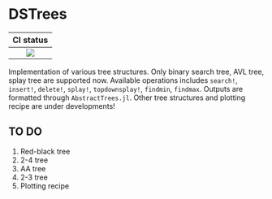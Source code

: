 # DSTrees
|CI status|  
|:-------:|
| [![][travis-img]][travis-url] | 

[travis-img]: https://travis-ci.com/Jejulia/DSTrees.jl.svg?branch=master
[travis-url]: https://travis-ci.com/github/Jejulia/DSTrees.jl

Implementation of various tree structures. Only binary search tree, AVL tree, splay tree are supported now. Available operations includes `search!`, `insert!`, `delete!`, `splay!`, `topdownsplay!`, `findmin`, `findmax`. Outputs are formatted through `AbstractTrees.jl`. Other tree structures and plotting recipe are under developments!

## TO DO
1.  Red-black tree
2.  2-4 tree
3.  AA tree
4.  2-3 tree
5.  Plotting recipe
